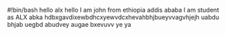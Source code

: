 #!bin/bash
hello alx
hello I am john from ethiopia addis ababa I am student as ALX  abka hdbxgavdixewbdhcxyewvdcxhevahbhjbueyvvagvhjejh uabdu bhjab uegbd abudvey augae bxevuvv ye ya

